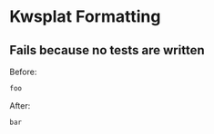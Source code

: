 <!-- gen:mayoverwrite -->
# Kwsplat Formatting

## Fails because no tests are written

Before:
```ruby
foo
```

After:
```ruby
bar
```
